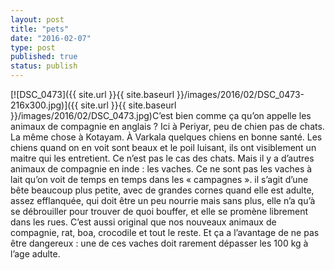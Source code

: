 ```yaml
---
layout: post
title: "pets"
date: "2016-02-07"
type: post
published: true
status: publish
---
```


[![DSC_0473]({{ site.url }}{{ site.baseurl }}/images/2016/02/DSC_0473-216x300.jpg)]({{ site.url }}{{ site.baseurl }}/images/2016/02/DSC_0473.jpg)C’est bien comme ça qu’on appelle les animaux de compagnie en anglais ? Ici à Periyar, peu de chien pas de chats. La même chose à Kotayam. À Varkala quelques chiens en bonne santé. Les chiens quand on en voit sont beaux et le poil luisant, ils ont visiblement un maitre qui les entretient. Ce n’est pas le cas des chats. Mais il y a d’autres animaux de compagnie en inde : les vaches. Ce ne sont pas les vaches à lait qu’on voit de temps en temps dans les « campagnes ». il s’agit d’une bête beaucoup plus petite, avec de grandes cornes quand elle est adulte, assez efflanquée, qui doit être un peu nourrie mais sans plus, elle n’a qu’à se débrouiller pour trouver de quoi bouffer, et elle se promène librement dans les rues. C’est aussi original que nos nouveaux animaux de compagnie, rat, boa, crocodile et tout le reste. Et ça a l’avantage de ne pas être dangereux : une de ces vaches doit rarement dépasser les 100 kg à l’age adulte.
